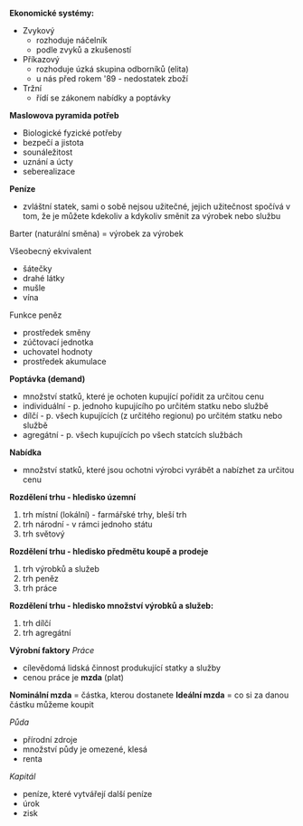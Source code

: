**Ekonomické systémy:**
- Zvykový
	- rozhoduje náčelník
	- podle zvyků a zkušeností
- Příkazový
	- rozhoduje úzká skupina odborníků (elita)
	- u nás před rokem '89 - nedostatek zboží
- Tržní
	- řídí se zákonem nabídky a poptávky

**Maslowova pyramida potřeb**
- Biologické fyzické potřeby
- bezpečí a jistota
- sounáležitost
- uznání a úcty
- seberealizace

**Peníze**
- zvláštní statek, sami o sobě nejsou užitečné, jejich užitečnost spočívá v tom, že je můžete kdekoliv a kdykoliv směnit za výrobek nebo službu

Barter (naturální směna)
= výrobek za výrobek

Všeobecný ekvivalent
- šátečky
- drahé látky
- mušle
- vína

Funkce peněz
- prostředek směny
- zúčtovací jednotka
- uchovatel hodnoty
- prostředek akumulace

**Poptávka (demand)**
- množství statků, které je ochoten kupující pořídit za určitou cenu
- individuální - p. jednoho kupujícího po určitém statku nebo službě
- dílčí - p. všech kupujících (z určitého regionu) po určitém statku nebo službě
- agregátní - p. všech kupujících po všech statcích službách

**Nabídka**
- množství statků, které jsou ochotni výrobci vyrábět a nabízhet za určitou cenu

**Rozdělení trhu - hledisko územní**
1. trh místní (lokální) - farmářské trhy, bleší trh
2. trh národní - v rámci jednoho státu
3. trh světový

**Rozdělení trhu - hledisko předmětu koupě a prodeje**
1. trh výrobků a služeb
2. trh peněz
3. trh práce

**Rozdělení trhu - hledisko množství výrobků a služeb:**
1. trh dílčí
2. trh agregátní

**Výrobní faktory**
*Práce*
- cílevědomá lidská činnost produkující statky a služby
- cenou práce je **mzda** (plat)

**Nominální mzda** = částka, kterou dostanete
**Ideální mzda** = co si za danou částku můžeme koupit

*Půda*
- přírodní zdroje
- množství půdy je omezené, klesá
- renta

*Kapitál*
- peníze, které vytvářejí další peníze
- úrok
- zisk
